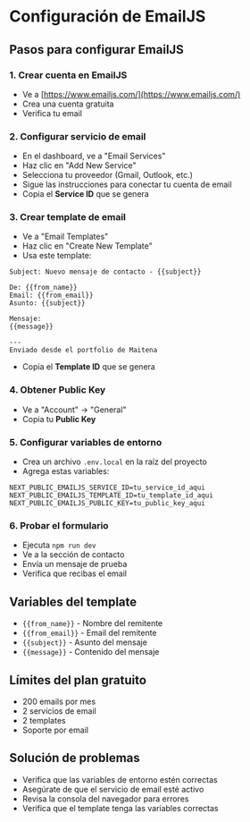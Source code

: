 # Configuración de EmailJS

## Pasos para configurar EmailJS

### 1. Crear cuenta en EmailJS
- Ve a [https://www.emailjs.com/](https://www.emailjs.com/)
- Crea una cuenta gratuita
- Verifica tu email

### 2. Configurar servicio de email
- En el dashboard, ve a "Email Services"
- Haz clic en "Add New Service"
- Selecciona tu proveedor (Gmail, Outlook, etc.)
- Sigue las instrucciones para conectar tu cuenta de email
- Copia el **Service ID** que se genera

### 3. Crear template de email
- Ve a "Email Templates"
- Haz clic en "Create New Template"
- Usa este template:

```
Subject: Nuevo mensaje de contacto - {{subject}}

De: {{from_name}}
Email: {{from_email}}
Asunto: {{subject}}

Mensaje:
{{message}}

---
Enviado desde el portfolio de Maitena
```

- Copia el **Template ID** que se genera

### 4. Obtener Public Key
- Ve a "Account" → "General"
- Copia tu **Public Key**

### 5. Configurar variables de entorno
- Crea un archivo `.env.local` en la raíz del proyecto
- Agrega estas variables:

```env
NEXT_PUBLIC_EMAILJS_SERVICE_ID=tu_service_id_aqui
NEXT_PUBLIC_EMAILJS_TEMPLATE_ID=tu_template_id_aqui
NEXT_PUBLIC_EMAILJS_PUBLIC_KEY=tu_public_key_aqui
```

### 6. Probar el formulario
- Ejecuta `npm run dev`
- Ve a la sección de contacto
- Envía un mensaje de prueba
- Verifica que recibas el email

## Variables del template
- `{{from_name}}` - Nombre del remitente
- `{{from_email}}` - Email del remitente
- `{{subject}}` - Asunto del mensaje
- `{{message}}` - Contenido del mensaje

## Límites del plan gratuito
- 200 emails por mes
- 2 servicios de email
- 2 templates
- Soporte por email

## Solución de problemas
- Verifica que las variables de entorno estén correctas
- Asegúrate de que el servicio de email esté activo
- Revisa la consola del navegador para errores
- Verifica que el template tenga las variables correctas
